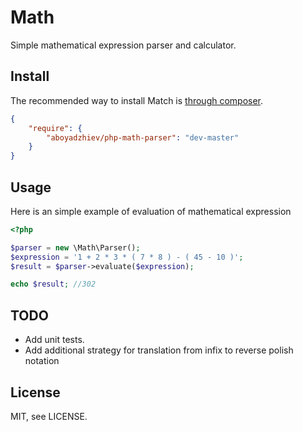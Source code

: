 # Math

Simple mathematical expression parser and calculator.

## Install
The recommended way to install Match is [through composer](http://getcomposer.org).

```JSON
{
    "require": {
        "aboyadzhiev/php-math-parser": "dev-master"
    }
}
```
## Usage

Here is an simple example of evaluation of mathematical expression
```php
<?php

$parser = new \Math\Parser();
$expression = '1 + 2 * 3 * ( 7 * 8 ) - ( 45 - 10 )';
$result = $parser->evaluate($expression);

echo $result; //302

```
## TODO
  - Add unit tests.
  - Add additional strategy for translation from infix to reverse polish notation

## License

MIT, see LICENSE.
